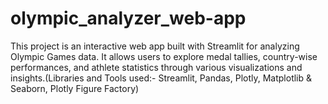 # olympic_analyzer_web-app
This project is an interactive web app built with Streamlit for analyzing Olympic Games data. It allows users to explore medal tallies, country-wise performances, and athlete statistics through various visualizations and insights.(Libraries and Tools used:- Streamlit, Pandas, Plotly, Matplotlib &amp; Seaborn, Plotly Figure Factory)
